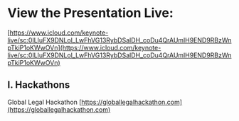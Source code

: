 # View the Presentation Live:
[https://www.icloud.com/keynote-live/sc:0ILluFX9DNLol_LwFhVG13RybDSalDH_coDu4QrAUmlH9END9RBzWnpTkiP1oKWwOVn](https://www.icloud.com/keynote-live/sc:0ILluFX9DNLol_LwFhVG13RybDSalDH_coDu4QrAUmlH9END9RBzWnpTkiP1oKWwOVn)

## I. Hackathons

Global Legal Hackathon
[https://globallegalhackathon.com](https://globallegalhackathon.com)




